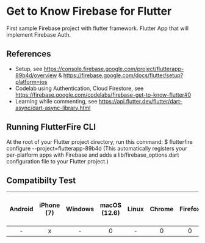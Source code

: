 # Get to Know Firebase for Flutter

First sample Firebase project with flutter framework. Flutter App that will implement Firebase Auth.

## References
* Setup, see https://console.firebase.google.com/project/flutterapp-89b4d/overview & https://firebase.google.com/docs/flutter/setup?platform=ios
* Codelab using Authentication, Cloud Firestore, see https://firebase.google.com/codelabs/firebase-get-to-know-flutter#0
* Learning while commenting, see https://api.flutter.dev/flutter/dart-async/dart-async-library.html

## Running FlutterFire CLI

At the root of your Flutter project directory, run this command:
$ flutterfire configure --project=flutterapp-89b4d
(This automatically registers your per-platform apps with Firebase and adds a lib/firebase_options.dart configuration file to your Flutter project.)

## Compatibilty Test

| Android | iPhone (7)    | Windows | macOS (12.6) | Linux | Chrome | Firefox | Safari | Edge | Mobile Chrome on Android)
| :---:   | :---: | :---: | :---: | :---: | :---: | :---: | :---: | :---: | :---: |
| - | x | - | 0 | - | 0 | 0 | 0 | - | - |
